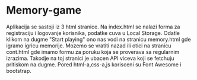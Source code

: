 # Memory-game

Aplikacija se sastoji iz 3 html stranice. Na index.html se nalazi forma za registraciju i logovanje korisnika, podatke cuva u Local Storage. Odatle klikom na dugme "Start playing" ono nas vodi na stranicu memory.html gde igramo igricu memorije. Mozemo se vratiti nazad ili otici na stranicu cont.html gde imamo formu za poruku koja se proverava sa regularnim izrazima. Takodje na toj stranici je ubacen API viceva koji se fetchuju pritiskom na dugme. Pored html-a,css-a,js korisceni su Font Awesome i bootstrap.
